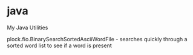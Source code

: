 java
====

My Java Utilities

plock.fio.BinarySearchSortedAsciiWordFile - searches quickly through a sorted word list to see if a word is present

